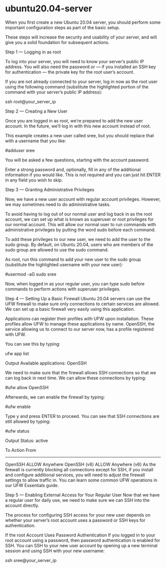# ubuntu20.04-server


When you first create a new Ubuntu 20.04 server, you should perform some important configuration steps as part of the basic setup.

These steps will increase the security and usability of your server, and will give you a solid foundation for subsequent actions.

Step 1 — Logging in as root

To log into your server, you will need to know your server’s public IP address. 
You will also need the password or — if you installed an SSH key for authentication — the private key for the root user’s account.

If you are not already connected to your server, log in now as the root user using the following command 
(substitute the highlighted portion of the command with your server’s public IP address):

ssh root@your_server_ip

Step 2 — Creating a New User

Once you are logged in as root, we’re prepared to add the new user account. In the future, we’ll log in with this new account instead of root.

This example creates a new user called sree, but you should replace that with a username that you like:

#adduser sree

You will be asked a few questions, starting with the account password.

Enter a strong password and, optionally, fill in any of the additional information if you would like. This is not required and you can just hit ENTER in any field you wish to skip.

Step 3 — Granting Administrative Privileges

Now, we have a new user account with regular account privileges. However, we may sometimes need to do administrative tasks.

To avoid having to log out of our normal user and log back in as the root account, we can set up what is known as superuser or root privileges for our normal account. This will allow our normal user to run commands with administrative privileges by putting the word sudo before each command.

To add these privileges to our new user, we need to add the user to the sudo group. By default, on Ubuntu 20.04, users who are members of the sudo group are allowed to use the sudo command.

As root, run this command to add your new user to the sudo group (substitute the highlighted username with your new user):

#usermod -aG sudo sree

Now, when logged in as your regular user, you can type sudo before commands to perform actions with superuser privileges.	

Step 4 — Setting Up a Basic Firewall
Ubuntu 20.04 servers can use the UFW firewall to make sure only connections to certain services are allowed. We can set up a basic firewall very easily using this application.

Applications can register their profiles with UFW upon installation. These profiles allow UFW to manage these applications by name. OpenSSH, the service allowing us to connect to our server now, has a profile registered with UFW.

You can see this by typing:

ufw app list

Output
Available applications:
  OpenSSH

We need to make sure that the firewall allows SSH connections so that we can log back in next time. We can allow these connections by typing:

#ufw allow OpenSSH

Afterwards, we can enable the firewall by typing:

#ufw enable

Type y and press ENTER to proceed. You can see that SSH connections are still allowed by typing:

#ufw status

Output
Status: active

To                         Action      From
--                         ------      ----
OpenSSH                    ALLOW       Anywhere
OpenSSH (v6)               ALLOW       Anywhere (v6)
As the firewall is currently blocking all connections except for SSH, if you install and configure additional services, you will need to adjust the firewall settings to allow traffic in. You can learn some common UFW operations in our UFW Essentials guide.

Step 5 — Enabling External Access for Your Regular User
Now that we have a regular user for daily use, we need to make sure we can SSH into the account directly.

The process for configuring SSH access for your new user depends on whether your server’s root account uses a password or SSH keys for authentication.

If the root Account Uses Password Authentication
If you logged in to your root account using a password, then password authentication is enabled for SSH. You can SSH to your new user account by opening up a new terminal session and using SSH with your new username:

ssh sree@your_server_ip

